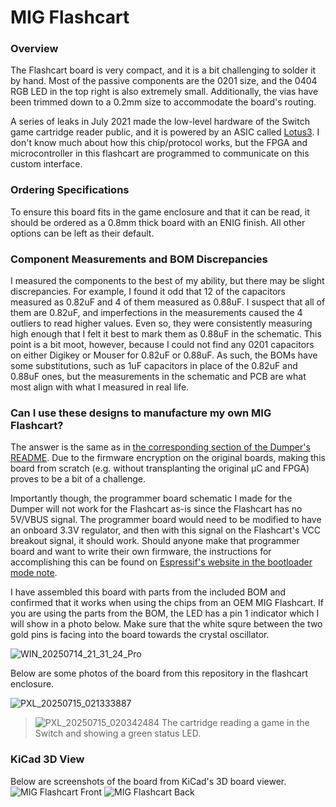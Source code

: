 # MIG Flashcart

### Overview
The Flashcart board is very compact, and it is a bit challenging to solder it by hand. Most of the passive components are the 0201 size, and the 0404 RGB LED in the top right is also extremely small. Additionally, the vias have been trimmed down to a 0.2mm size to accommodate the board's routing.

A series of leaks in July 2021 made the low-level hardware of the Switch game cartridge reader public, and it is powered by an ASIC called [Lotus3](https://switchbrew.org/wiki/Lotus3). I don't know much about how this chip/protocol works, but the FPGA and microcontroller in this flashcart are programmed to communicate on this custom interface. 

### Ordering Specifications
To ensure this board fits in the game enclosure and that it can be read, it should be ordered as a 0.8mm thick board with an ENIG finish. All other options can be left as their default.

### Component Measurements and BOM Discrepancies
I measured the components to the best of my ability, but there may be slight discrepancies. For example, I found it odd that 12 of the capacitors measured as 0.82uF and 4 of them measured as 0.88uF. I suspect that all of them are 0.82uF, and imperfections in the measurements caused the 4 outliers to read higher values. Even so, they were consistently measuring high enough that I felt it best to mark them as 0.88uF in the schematic. This point is a bit moot, however, because I could not find any 0201 capacitors on either Digikey or Mouser for 0.82uF or 0.88uF. As such, the BOMs have some substitutions, such as 1uF capacitors in place of the 0.82uF and 0.88uF ones, but the measurements in the schematic and PCB are what most align with what I measured in real life.

### Can I use these designs to manufacture my own MIG Flashcart?
The answer is the same as in [the corresponding section of the Dumper's README](https://github.com/sabogalc/MIG-Flash-PCBs/tree/main/KiCad%20Projects/MIG%20Dumper#can-i-use-these-designs-to-manufacture-my-own-mig-dumper). Due to the firmware encryption on the original boards, making this board from scratch (e.g. without transplanting the original μC and FPGA) proves to be a bit of a challenge.

Importantly though, the programmer board schematic I made for the Dumper will not work for the Flashcart as-is since the Flashcart has no 5V/VBUS signal. The programmer board would need to be modified to have an onboard 3.3V regulator, and then with this signal on the Flashcart's VCC breakout signal, it should work. Should anyone make that programmer board and want to write their own firmware, the instructions for accomplishing this can be found on [Espressif's website in the bootloader mode note](https://docs.espressif.com/projects/esp-idf/en/v5.2/esp32s2/api-guides/dfu.html).

I have assembled this board with parts from the included BOM and confirmed that it works when using the chips from an OEM MIG Flashcart. If you are using the parts from the BOM, the LED has a pin 1 indicator which I will show in a photo below. Make sure that the white squre between the two gold pins is facing into the board towards the crystal oscillator.

![WIN_20250714_21_31_24_Pro](https://github.com/user-attachments/assets/dfadd25d-0b1e-4dcc-b8bd-2c9bc6971996)


Below are some photos of the board from this repository in the flashcart enclosure.

![PXL_20250715_021333887](https://github.com/user-attachments/assets/e6a34638-6de8-4230-8c75-d49f5e133ad6)
> ![PXL_20250715_020342484](https://github.com/user-attachments/assets/41d951fd-2634-4fd2-872b-caa6cc148cf1)
> The cartridge reading a game in the Switch and showing a green status LED.


### KiCad 3D View
Below are screenshots of the board from KiCad's 3D board viewer.
![MIG Flashcart Front](https://github.com/user-attachments/assets/5ff4c5d8-9a7c-4a3f-b2bb-35ee3b8a732e)
![MIG Flashcart Back](https://github.com/user-attachments/assets/f55e2d2e-1815-43f6-b93c-4e452c501559)